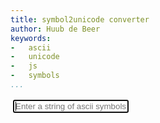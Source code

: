 ```yaml
---
title: symbol2unicode converter
author: Huub de Beer
keywords:
-   ascii
-   unicode
-   js
-   symbols
...
```


<div id="converter">
<input type="text" tabIndex="1" autofocus placeholder="Enter a string of ascii symbols and press ENTER." />
<div class="output">
</div>
</div>
<script src="lib/web.js"></script>
<style>
#converter {
margin: 2px;
padding: 2px;
font-size: 14pt;
width:95vw;
font-family: sans-serif;
}

#converter input {
font-size: inherit;
margin-bottom: 2px;
margin-right: 2px;
margin-left: 2px;
width: 94vw;
padding-left: 2px;
border: none;
border-bottom: 1px solid dimgray;
}

#converter .output {
padding-top: 2px;
}

#converter .output p {
padding-left: 2px;
margin-right: 2px;
margin-left: 2px;
text-indent: 0;
}

#converter .output p + p {
margin-bottom: 0;
margin-top: 0;
padding-bottom: 0;

}
</style>
